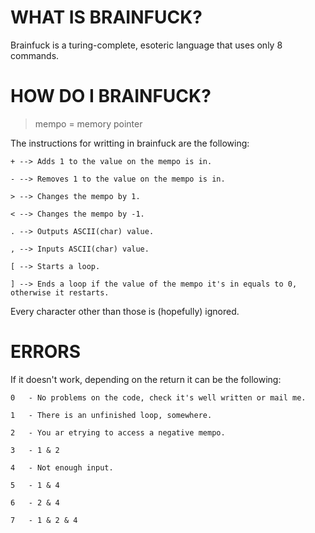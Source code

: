 # WHAT IS BRAINFUCK?

Brainfuck is a turing-complete, esoteric language that uses only 8 commands.

# HOW DO I BRAINFUCK?

> mempo = memory pointer

The instructions for writting in brainfuck are the following:

```
+ --> Adds 1 to the value on the mempo is in.

- --> Removes 1 to the value on the mempo is in.

> --> Changes the mempo by 1.

< --> Changes the mempo by -1.

. --> Outputs ASCII(char) value.

, --> Inputs ASCII(char) value.

[ --> Starts a loop.

] --> Ends a loop if the value of the mempo it's in equals to 0, otherwise it restarts.
```

Every character other than those is (hopefully) ignored.

# ERRORS
If it doesn't work, depending on the return it can be the following:

```
0   - No problems on the code, check it's well written or mail me.

1   - There is an unfinished loop, somewhere.

2   - You ar etrying to access a negative mempo.

3   - 1 & 2

4   - Not enough input.

5   - 1 & 4

6   - 2 & 4

7   - 1 & 2 & 4
```
